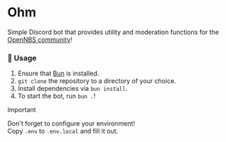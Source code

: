 # Ohm
Simple Discord bot that provides utility and moderation functions for the [OpenNBS community](https://discord.gg/w35BqQp)!

### 🔧 Usage
1. Ensure that [Bun](https://bun.sh) is installed.
2. `git clone` the repository to a directory of your choice.
3. Install dependencies via `bun install`.
4. To start the bot, run `bun .`!

> [!IMPORTANT]
> Don't forget to configure your environment!  
> Copy `.env` to `.env.local` and fill it out.
